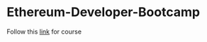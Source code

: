 # Ethereum-Developer-Bootcamp
Follow this [link](https://university.alchemy.com/overview/ethereum) for course
